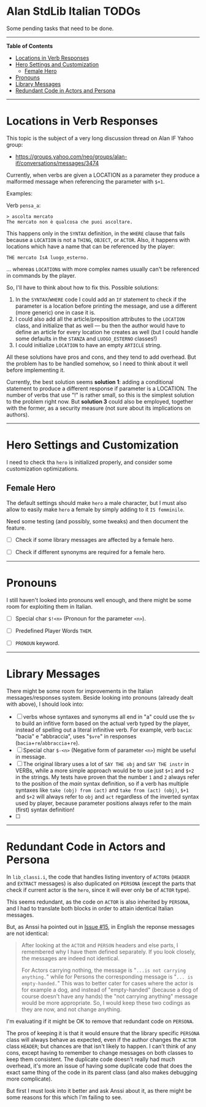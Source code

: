 # Alan StdLib Italian TODOs

Some pending tasks that need to be done.


-----

**Table of Contents**

<!-- MarkdownTOC autolink="true" bracket="round" autoanchor="false" lowercase="only_ascii" uri_encoding="true" levels="1,2,3" -->

- [Locations in Verb Responses](#locations-in-verb-responses)
- [Hero Settings and Customization](#hero-settings-and-customization)
    - [Female Hero](#female-hero)
- [Pronouns](#pronouns)
- [Library Messages](#library-messages)
- [Redundant Code in Actors and Persona](#redundant-code-in-actors-and-persona)

<!-- /MarkdownTOC -->

-----

# Locations in Verb Responses

This topic is the subject of a very long discussion thread on Alan IF Yahoo group:

- https://groups.yahoo.com/neo/groups/alan-if/conversations/messages/3474

Currently, when verbs are given a LOCATION as a parameter they produce a malformed message when referencing the parameter with `$+1`.

Examples:

Verb `pensa_a`:

```
> ascolta mercato
The mercato non è qualcosa che puoi ascoltare.
```

This happens only in the `SYNTAX` definition, in the `WHERE` clause that fails because a `LOCATION` is not a `THING`, `OBJECT`, or `ACTOR`. Also, it happens with locations which have a name that can be referenced by the player:

```alan
THE mercato IsA luogo_esterno.
```

... whereas `LOCATION`s with more complex names usually can't be referenced in commands by the player.

So, I'll have to think about how to fix this. Possible solutions:

1. In the `SYNTAX`/`WHERE` code I could add an `IF` statement to check if the parameter is a location before printing the message, and use a different (more generic) one in case it is.
2. I could also add all the article/preposition attributes to the `LOCATION` class, and initialize that as well — bu then the author would have to define an article for every location he creates as well (but I could handle some defaults in the `STANZA` and `LUOGO_ESTERNO` classes!) 
3. I could initialize  `LOCATION` to have an empty `ARTICLE` string.

All these solutions have pros and cons, and they tend to add overhead. But the problem has to be handled somehow, so I need to think about it well before implementing it.

Currently, the best solution seems __solution 1__: adding a conditional statement to produce a different response if parameter is a LOCATION. The number of verbs that use "!" is rather small, so this is the simplest solution to the problem right now. But __solution 3__ could also be employed, together with the former, as a security measure (not sure about its implications on authors).

-------------------------------------------------------------------------------

# Hero Settings and Customization

I need to check tha `hero` is initialized properly, and consider some customization optimizations.

## Female Hero

The default settings should make `hero` a male character, but I must also allow to easily make `hero` a female by simply adding to it `IS femminile`.

Need some testing (and possibly, some tweaks) and then document the feature.

- [ ] Check if some library messages are affected by a female hero.
- [ ] Check if different synonyms are required for a female hero.


-------------------------------------------------------------------------------

# Pronouns

I still haven't looked into pronouns well enough, and there might be some room for exploiting them in Italian.

- [ ] Special char `$!<n>` (Pronoun for the parameter `<n>`).
- [ ] Predefined Player Words `THEM`.
- [ ] `PRONOUN` keyword.


-------------------------------------------------------------------------------

# Library Messages

There might be some room for improvements in the Italian messages/responses system. Beside looking into pronouns (already dealt with above), I should look into:

- [ ] verbs whose syntaxes and synonyms all end in "a" could use the `$v` to build an infitive form based on the actual verb typed by the player, instead of spelling out a literal infinitive verb. For example, verb `bacia`: "bacia" e "abbraccia", uses "`$vre`" in responses (`bacia`+`re`/`abbraccia`+`re`).
- [ ] Special char `$-<n>` (Negative form of parameter `<n>`) might be useful in message.
- [ ] The original library uses a lot of `SAY THE obj` and `SAY THE instr` in VERBs, while a more simple approach would be to use just `$+1` and `$+2` in the strings. My tests have proven that the number `1` and `2` always refer to the position of the _main_ syntax definition, so if a verb has multiple syntaxes like `take (obj) from (act)` and  `take from (act) (obj)`, `$+1` and `$+2` will always refer to `obj` and `act` regardless of the inverted syntax used by player, because parameter positions always refer to the main (first) syntax definition!
- [ ] 


-------------------------------------------------------------------------------


# Redundant Code in Actors and Persona

In `lib_classi.i`, the code that handles listing inventory of `ACTOR`s (`HEADER` and `EXTRACT` messages) is also duplicated on `PERSONA` (except the parts that check if current actor is the `hero`, since it will ever only be of `ACTOR` type).

This seems redundant, as the code on `ACTOR` is also inherited by `PERSONA`, and I had to translate both blocks in order to attain identical Italian messages.

But, as Anssi ha pointed out in [Issue #15], in English the reponse messages are not identical:

[Issue #15]: https://github.com/AnssiR66/AlanStdLib/issues/15

> After looking at the `ACTOR` and `PERSON` headers and else parts, I remembered why I have them defined separately. If you look closely, the messages are indeed not identical.
> 
> For Actors carrying nothing, the message is "`...is not carrying anything.`" while for Persons the corresponding message is "`... is empty-handed.`" This was to better cater for cases where the actor is for example a dog, and instead of "empty-handed" (because a dog of course doesn't have any hands) the "not carrying anything" message would be more appropriate. So, I would keep these two codings as they are now, and not change anything.

I'm evaluating if it might be OK to remove that redundant code on `PERSONA`. 

The pros of keeping it is that it would ensure that the library specific `PERSONA` class will always behave as expected, even if the author changes the `ACTOR` class `HEADER`; but chances are that isn't likely to happen. I can't think of any cons, except having to remember to change messages on both classes to keep them consistent. The duplicate code doesn't really had much overhead, it's more an issue of having some duplicate code that does the exact same thing of the code in its parent class (and also makes debugging more complicate).

But first I must look into it better and ask Anssi about it, as there might be some reasons for this which I'm failing to see.
